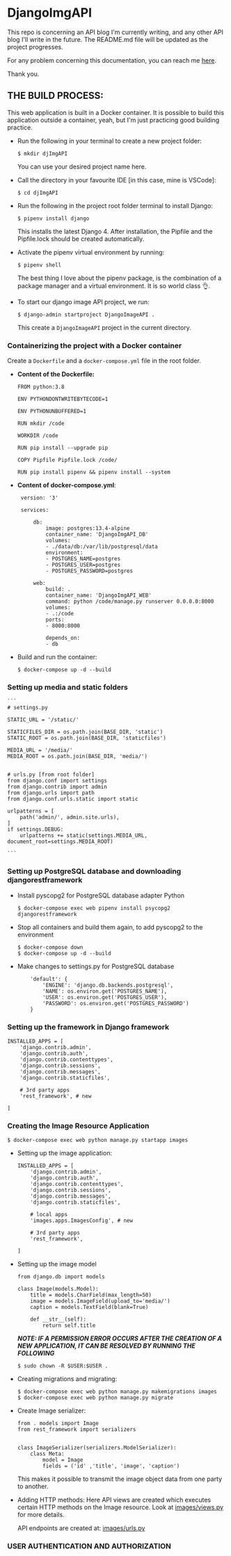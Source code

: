 # DjangoImgAPI

This repo is concerning an API blog I'm currently writing, and any other API blog I'll write in the future. The README.md file will be updated as the project progresses.

For any problem concerning this documentation, you can reach me [here](igwep297@gmail.com).

Thank you.


## THE BUILD PROCESS:

This web application is built in a Docker container. It is possible to build this application outside a container, yeah, but I'm just practicing good building practice.

* Run the following in your terminal to create a new project folder: 

    `$ mkdir djImgAPI`

    You can use your desired project name here.

* Call the directory in your favourite IDE [in this case, mine is VSCode]:

    `$ cd djImgAPI`

* Run the following in the project root folder terminal to install Django:

    `$ pipenv install django`

    This installs the latest Django 4. After installation, the Pipfile and the Pipfile.lock should be created automatically.

* Activate the pipenv virtual environment by running:

    `$ pipenv shell`

    The best thing I love about the pipenv package, is the combination of a package manager and a virtual environment. It is so world class :ok_hand:.

* To start our django image API project, we run:

    `$ django-admin startproject DjangoImageAPI .`

    This create a `DjangoImageAPI` project in the current directory.

### Containerizing the project with a Docker container
Create a `Dockerfile` and a `docker-compose.yml` file in the root folder.


* **Content of the Dockerfile:**
    
    ```
    FROM python:3.8

    ENV PYTHONDONTWRITEBYTECODE=1

    ENV PYTHONUNBUFFERED=1

    RUN mkdir /code 

    WORKDIR /code

    RUN pip install --upgrade pip

    COPY Pipfile Pipfile.lock /code/

    RUN pip install pipenv && pipenv install --system
    ```


* **Content of docker-compose.yml**:
    
   ```
    version: '3'

    services:
    
        db:
            image: postgres:13.4-alpine
            container_name: 'DjangoImgAPI_DB'
            volumes:
            - ./data/db:/var/lib/postgresql/data
            environment:
            - POSTGRES_NAME=postgres
            - POSTGRES_USER=postgres
            - POSTGRES_PASSWORD=postgres
    
        web:
            build: .
            container_name: 'DjangoImgAPI_WEB'
            command: python /code/manage.py runserver 0.0.0.0:8000
            volumes:
            - .:/code
            ports:
            - 8000:8000
            
            depends_on:
            - db

   ```
* Build and run the container:

    `$ docker-compose up -d --build`

### **Setting up media and static folders**

    ```
    # settings.py

    STATIC_URL = '/static/'

    STATICFILES_DIR = os.path.join(BASE_DIR, 'static')
    STATIC_ROOT = os.path.join(BASE_DIR, 'staticfiles')

    MEDIA_URL = '/media/'  
    MEDIA_ROOT = os.path.join(BASE_DIR, 'media/')


    # urls.py [from root folder]
    from django.conf import settings
    from django.contrib import admin
    from django.urls import path
    from django.conf.urls.static import static

    urlpatterns = [
        path('admin/', admin.site.urls),
    ]
    if settings.DEBUG:
        urlpatterns += static(settings.MEDIA_URL,       document_root=settings.MEDIA_ROOT)

    ```
### **Setting up PostgreSQL database and downloading djangorestframework**

* Install pyscopg2 for PostgreSQL database adapter Python

    `$ docker-compose exec web pipenv install psycopg2 djangorestframework` 

* Stop all containers and build them again, to add pyscopg2 to the environment

    ```
    $ docker-compose down
    $ docker-compose up -d --build
    ```

* Make changes to settings.py for PostgreSQL database

    ```
        'default': {
            'ENGINE': 'django.db.backends.postgresql',
            'NAME': os.environ.get('POSTGRES_NAME'),
            'USER': os.environ.get('POSTGRES_USER'),
            'PASSWORD': os.environ.get('POSTGRES_PASSWORD')
        }
    ```

### Setting up the framework in Django framework
```
INSTALLED_APPS = [
    'django.contrib.admin',
    'django.contrib.auth',
    'django.contrib.contenttypes',
    'django.contrib.sessions',
    'django.contrib.messages',
    'django.contrib.staticfiles',
    
    # 3rd party apps
    'rest_framework', # new
    
]
```
### **Creating the Image Resource Application**

`$ docker-compose exec web python manage.py startapp images`

* Setting up the image application:
    ```
    INSTALLED_APPS = [
        'django.contrib.admin',
        'django.contrib.auth',
        'django.contrib.contenttypes',
        'django.contrib.sessions',
        'django.contrib.messages',
        'django.contrib.staticfiles',
        
        # local apps
        'images.apps.ImagesConfig', # new
        
        # 3rd party apps
        'rest_framework',
        
    ]

    ```

* Setting up the image model
    ```
    from django.db import models

    class Image(models.Model):
        title = models.CharField(max_length=50)
        image = models.ImageField(upload_to='media/')
        caption = models.TextField(blank=True)
    
        def __str__(self):
            return self.title
    ```

    **_NOTE: IF A PERMISSION ERROR OCCURS AFTER THE CREATION OF A NEW APPLICATION, IT CAN BE RESOLVED BY RUNNING THE FOLLOWING_**

    `$ sudo chown -R $USER:$USER .`

* Creating migrations and migrating:

    ```
    $ docker-compose exec web python manage.py makemigrations images
    $ docker-compose exec web python manage.py migrate
    ```

* Create Image serializer:
    ```
    from . models import Image
    from rest_framework import serializers


    class ImageSerializer(serializers.ModelSerializer):
        class Meta:
            model = Image
            fields = ('id' ,'title', 'image', 'caption')
    ```
    This makes it possible to transmit the image object data from one party to another.

* Adding HTTP methods:
    Here API views are created which executes certain HTTP methods on the Image resource.
    Look at [images/views.py](https://github.com/Princeigwe/DjangoImgAPI/blob/main/images/views.py) for more details.

    API endpoints are created at: [images/urls.py](https://github.com/Princeigwe/DjangoImgAPI/blob/main/images/urls.py)



### USER AUTHENTICATION AND AUTHORIZATION